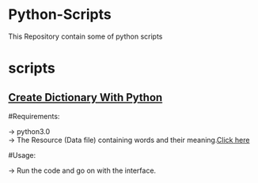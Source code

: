 # Python-Scripts

This Repository contain some of python scripts

# scripts

 
## <a href=my_scripts/dictionary.py>Create Dictionary With Python</a>
 
 #Requirements:
 
   -> python3.0  
   -> The Resource (Data file) containing words and their meaning.<a href=my_scripts/data.json>Click here</a>
 
 #Usage:
 
   -> Run the code and go on with the interface.
   
 
  
 
